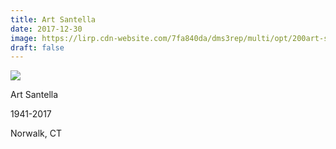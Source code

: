 ```yaml
---
title: Art Santella
date: 2017-12-30
image: https://lirp.cdn-website.com/7fa840da/dms3rep/multi/opt/200art-santella3-1920w.jpg
draft: false
---
```


![](https://lirp.cdn-website.com/7fa840da/dms3rep/multi/opt/200art-santella3-1920w.jpg)

Art Santella

1941-2017

Norwalk, CT
